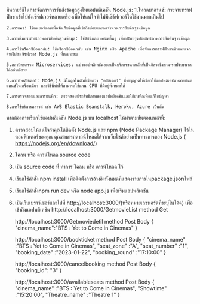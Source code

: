 มีหลายวิธีในการจัดการการรับส่งข้อมูลสูงในแอปพลิเคชัน Node.js:
    1.โหลดบาลานซ์: กระจายทราฟฟิกขาเข้าไปยังเซิร์ฟเวอร์หลายเครื่องเพื่อให้แน่ใจว่าไม่มีเซิร์ฟเวอร์ใดใช้งานมากเกินไป
    
    2.การแคช: ใช้เลเยอร์แคชเพื่อจัดเก็บข้อมูลที่เข้าถึงบ่อยและลดจำนวนการสืบค้นฐานข้อมูล
    
    3.การเพิ่มประสิทธิภาพการสืบค้นฐานข้อมูล: ใช้ดัชนีและเทคนิคอื่นๆ เพื่อปรับปรุงประสิทธิภาพการสืบค้นฐานข้อมูล
    
    4.การใช้พร็อกซีย้อนกลับ: ใช้พร็อกซีย้อนกลับ เช่น Nginx หรือ Apache เพื่อจัดการทราฟฟิกขาเข้าและแจกจ่ายไปยังเซิร์ฟเวอร์ Node.js ที่เหมาะสม
    
    5.สถาปัตยกรรม Microservices: แบ่งแอปพลิเคชันออกเป็นบริการขนาดเล็กที่เป็นอิสระซึ่งสามารถปรับขนาดได้อย่างอิสระ
    
    6.การทำคลัสเตอร์: Node.js มีโมดูลในตัวที่เรียกว่า "คลัสเตอร์" ซึ่งอนุญาตให้เรียกใช้แอปพลิเคชันหลายอินสแตนซ์ในเครื่องเดียว และวิธีนี้ทำให้สามารถใช้แกน CPU ที่มีอยู่ทั้งหมดได้
    
    7.การตรวจสอบและการบันทึก: ตรวจสอบประสิทธิภาพของแอปพลิเคชันและใช้บันทึกเพื่อแก้ไขปัญหา
    
    8.การใช้บริการคลาวด์ เช่น AWS Elastic Beanstalk, Heroku, Azure เป็นต้น
    



หากต้องการเรียกใช้แอปพลิเคชัน Node.js บน localhost ให้ทำตามขั้นตอนเหล่านี้:

1. ตรวจสอบให้แน่ใจว่าคุณได้ติดตั้ง Node.js และ npm (Node Package Manager) ไว้ในคอมพิวเตอร์ของคุณ คุณสามารถดาวน์โหลดได้จากเว็บไซต์อย่างเป็นทางการของ Node.js ( https://nodejs.org/en/download/)
2. โคลน หรือ ดาวน์โหลด  source code
3. เปิด source code ที่ ทำการ โคลน หรือ ดาวน์โหลด ไว้
4. เรียกใช้คำสั่ง npm install เพื่อติดตั้งการอ้างอิงทั้งหมดที่แสดงรายการในpackage.jsonไฟล์
5. เรียกใช้คำสั่งnpm run dev หรือ node app.js เพื่อเริ่มแอปพลิเคชัน
6. เปิดเว็บเบราว์เซอร์และไปที่ http://localhost:3000/(หรือหมายเลขพอร์ตที่ระบุในโค้ด) เพื่อเข้าถึงแอปพลิเคชัน
    http://localhost:3000/GetmovieList
    method Get
    
    http://localhost:3000/Getmoviedetil
    method Post
    Body
      {
        "cinema_name":"BTS : Yet to Come in Cinemas"
      }
    
    http://localhost:3000/bookticket
    method Post
    Body
      {
        "cinema_name" :"BTS : Yet to Come in Cinemas",
        "seat_zone" :"A",
        "seat_number" :"1",
        "booking_date" :"2023-01-22",
        "booking_round" :"17:10:00"
      }
      
    http://localhost:3000/cancelbooking
      method Post
      Body
      {  
        "booking_id": "3"
      }
    
    http://localhost:3000/availableseats
    method Post
    Body
      {  
        "cinema_name" :"BTS : Yet to Come in Cinemas",
        "Showtime" :"15:20:00",
        "Theatre_name" :"Theatre 1"
      }
